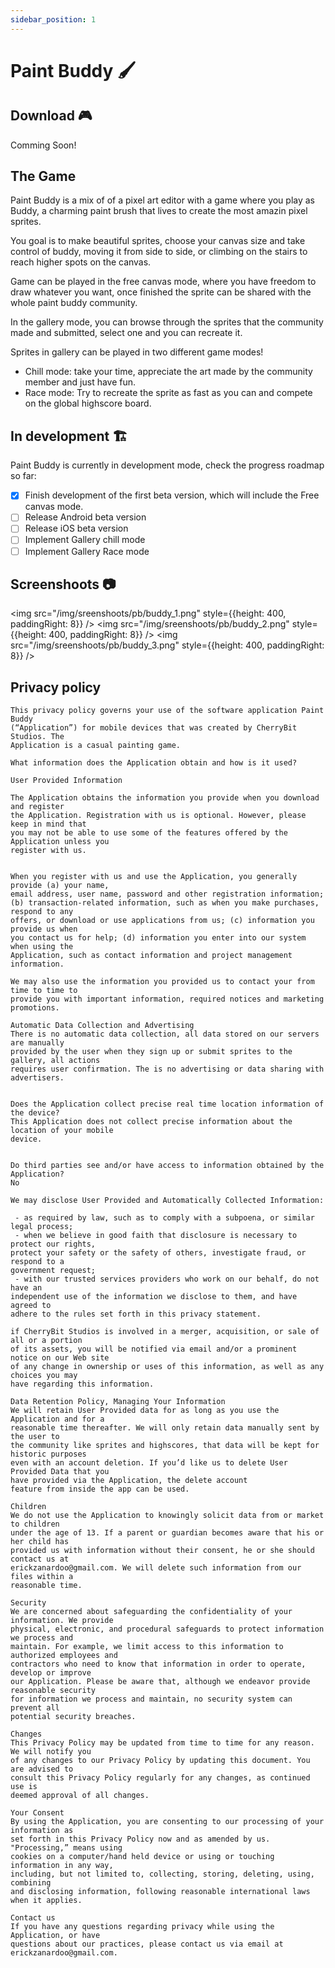 ```yaml
---
sidebar_position: 1
---
```


# Paint Buddy 🖌

## Download 🎮

Comming Soon!

## The Game

Paint Buddy is a mix of of a pixel art editor with a game where you play as Buddy, a charming
paint brush that lives to create the most amazin pixel sprites.

You goal is to make beautiful sprites, choose your canvas size and take control of buddy, moving
it from side to side, or climbing on the stairs to reach higher spots on the canvas.

Game can be played in the free canvas mode, where you have freedom to draw whatever you want, once
finished the sprite can be shared with the whole paint buddy community.

In the gallery mode, you can browse through the sprites that the community made and submitted,
select one and you can recreate it.

Sprites in gallery can be played in two different game modes!

- Chill mode: take your time, appreciate the art made by the community member and just have fun.
- Race mode: Try to recreate the sprite as fast as you can and compete on the global highscore board.

## In development 🏗

Paint Buddy is currently in development mode, check the progress roadmap so far:

- [x] Finish development of the first beta version, which will include the Free canvas mode.
- [ ] Release Android beta version
- [ ] Release iOS beta version
- [ ] Implement Gallery chill mode
- [ ] Implement Gallery Race mode

## Screenshoots 📷

<img src="/img/sreenshoots/pb/buddy_1.png" style={{height: 400, paddingRight: 8}} />
<img src="/img/sreenshoots/pb/buddy_2.png" style={{height: 400, paddingRight: 8}} />
<img src="/img/sreenshoots/pb/buddy_3.png" style={{height: 400, paddingRight: 8}} />

## Privacy policy

```
This privacy policy governs your use of the software application Paint Buddy
(“Application”) for mobile devices that was created by CherryBit Studios. The
Application is a casual painting game.

What information does the Application obtain and how is it used?

User Provided Information

The Application obtains the information you provide when you download and register
the Application. Registration with us is optional. However, please keep in mind that
you may not be able to use some of the features offered by the Application unless you
register with us.


When you register with us and use the Application, you generally provide (a) your name,
email address, user name, password and other registration information;
(b) transaction-related information, such as when you make purchases, respond to any
offers, or download or use applications from us; (c) information you provide us when
you contact us for help; (d) information you enter into our system when using the
Application, such as contact information and project management information.

We may also use the information you provided us to contact your from time to time to
provide you with important information, required notices and marketing promotions.

Automatic Data Collection and Advertising
There is no automatic data collection, all data stored on our servers are manually
provided by the user when they sign up or submit sprites to the gallery, all actions
requires user confirmation. The is no advertising or data sharing with advertisers.


Does the Application collect precise real time location information of the device?
This Application does not collect precise information about the location of your mobile
device.


Do third parties see and/or have access to information obtained by the Application?
No

We may disclose User Provided and Automatically Collected Information:

 - as required by law, such as to comply with a subpoena, or similar legal process;
 - when we believe in good faith that disclosure is necessary to protect our rights,
protect your safety or the safety of others, investigate fraud, or respond to a
government request;
 - with our trusted services providers who work on our behalf, do not have an
independent use of the information we disclose to them, and have agreed to
adhere to the rules set forth in this privacy statement.

if CherryBit Studios is involved in a merger, acquisition, or sale of all or a portion
of its assets, you will be notified via email and/or a prominent notice on our Web site
of any change in ownership or uses of this information, as well as any choices you may
have regarding this information.

Data Retention Policy, Managing Your Information
We will retain User Provided data for as long as you use the Application and for a
reasonable time thereafter. We will only retain data manually sent by the user to
the community like sprites and highscores, that data will be kept for historic purposes
even with an account deletion. If you’d like us to delete User Provided Data that you
have provided via the Application, the delete account
feature from inside the app can be used.

Children
We do not use the Application to knowingly solicit data from or market to children
under the age of 13. If a parent or guardian becomes aware that his or her child has
provided us with information without their consent, he or she should contact us at
erickzanardoo@gmail.com. We will delete such information from our files within a
reasonable time.

Security
We are concerned about safeguarding the confidentiality of your information. We provide
physical, electronic, and procedural safeguards to protect information we process and
maintain. For example, we limit access to this information to authorized employees and
contractors who need to know that information in order to operate, develop or improve
our Application. Please be aware that, although we endeavor provide reasonable security
for information we process and maintain, no security system can prevent all
potential security breaches.

Changes
This Privacy Policy may be updated from time to time for any reason. We will notify you
of any changes to our Privacy Policy by updating this document. You are advised to
consult this Privacy Policy regularly for any changes, as continued use is
deemed approval of all changes.

Your Consent
By using the Application, you are consenting to our processing of your information as
set forth in this Privacy Policy now and as amended by us. "Processing,” means using
cookies on a computer/hand held device or using or touching information in any way,
including, but not limited to, collecting, storing, deleting, using, combining
and disclosing information, following reasonable international laws when it applies.

Contact us
If you have any questions regarding privacy while using the Application, or have
questions about our practices, please contact us via email at erickzanardoo@gmail.com.
```
